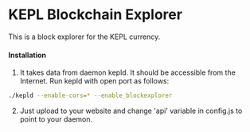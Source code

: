 # KEPL Blockchain Explorer
This is a block explorer for the KEPL currency.

#### Installation

1) It takes data from daemon kepld. It should be accessible from the Internet. Run kepld with open port as follows:
```bash
./kepld --enable-cors=* --enable_blockexplorer
```
2) Just upload to your website and change 'api' variable in config.js to point to your daemon.
